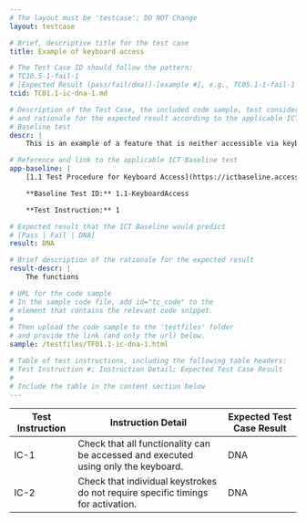 ```yaml
---
# The layout must be 'testcase'; DO NOT Change
layout: testcase

# Brief, descriptive title for the test case
title: Example of keyboard access

# The Test Case ID should follow the pattern: 
# TC10.5-1-fail-1
# [Expected Result (pass/fail/dna)]-[example #], e.g., TC05.1-1-fail-1
tcid: TC01.1-ic-dna-1.md

# Description of the Test Case, the included code sample, test considerations,
# and rationale for the expected result according to the applicable ICT
# Baseline test
descr: |
    This is an example of a feature that is neither accessible via keyboard or mouse. 

# Reference and link to the applicable ICT Baseline test
app-baseline: |
    [1.1 Test Procedure for Keyboard Access](https://ictbaseline.access-board.gov/01Keyboard/#11-test-procedure-for-keyboard-access)

    **Baseline Test ID:** 1.1-KeyboardAccess

    **Test Instruction:** 1

# Expected result that the ICT Baseline would predict
# [Pass | Fail | DNA]
result: DNA

# Brief description of the rationale for the expected result
result-descr: |
    The functions

# URL for the code sample
# In the sample code file, add id="tc_code" to the 
# element that contains the relevant code snippet.
#
# Then upload the code sample to the 'testfiles' folder 
# and provide the link (and only the url) below.
sample: /testfiles/TF01.1-ic-dna-1.html

# Table of test instructions, including the following table headers: 
# Test Instruction #; Instruction Detail; Expected Test Case Result
#
# Include the table in the content section below
---
```

| Test Instruction | Instruction Detail | Expected Test Case Result |
|------------------|--------------------|---------------------------|
| IC-1| Check that all functionality can be accessed and executed using only the keyboard.| DNA |
| IC-2| Check that individual keystrokes do not require specific timings for activation.| DNA |